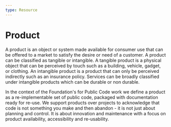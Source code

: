 ```yaml
---
type: Resource
---
```


# Product

A product is an object or system made available for consumer use that can be offered to a market to satisfy the desire or need of a customer. A product can be classified as tangible or intangible. A tangible product is a physical object that can be perceived by touch such as a building, vehicle, gadget, or clothing. An intangible product is a product that can only be perceived indirectly such as an insurance policy. Services can be broadly classified under intangible products which can be durable or non durable.

In the context of the Foundation's for Public Code work we define a product as a re-implementable set of public code, packaged with documentation ready for re-use. We support products over projects to acknowledge that code is not something you make and then abandon - it is not just about planning and control. It is about innovation and maintenance with a focus on product availability, accessibility and re-usability.
